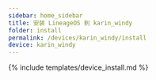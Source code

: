 ```yaml
---
sidebar: home_sidebar
title: 安装 LineageOS 到 karin_windy
folder: install
permalink: /devices/karin_windy/install
device: karin_windy
---
```

{% include templates/device_install.md %}
